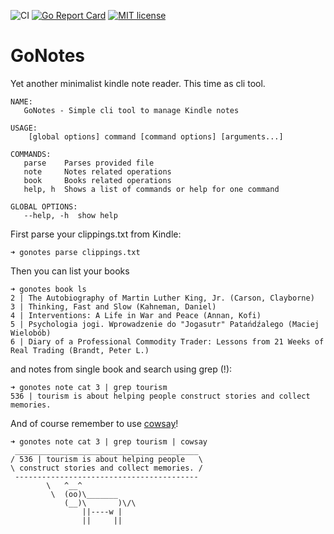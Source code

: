 ![CI](https://github.com/turbaszek/gonotes/workflows/CI/badge.svg)
[![Go Report Card](https://goreportcard.com/badge/github.com/turbaszek/gonotes)](https://goreportcard.com/report/github.com/turbaszek/gonotes)
[![MIT license](https://img.shields.io/badge/license-MIT-brightgreen.svg)](https://opensource.org/licenses/MIT)


# GoNotes
Yet another minimalist kindle note reader. This time as cli tool.

```
NAME:
   GoNotes - Simple cli tool to manage Kindle notes

USAGE:
    [global options] command [command options] [arguments...]

COMMANDS:
   parse    Parses provided file
   note     Notes related operations
   book     Books related operations
   help, h  Shows a list of commands or help for one command

GLOBAL OPTIONS:
   --help, -h  show help
```

First parse your clippings.txt from Kindle:
```
➜ gonotes parse clippings.txt
```

Then you can list your books
```
➜ gonotes book ls
2 | The Autobiography of Martin Luther King, Jr. (Carson, Clayborne)
3 | Thinking, Fast and Slow (Kahneman, Daniel)
4 | Interventions: A Life in War and Peace (Annan, Kofi)
5 | Psychologia jogi. Wprowadzenie do "Jogasutr" Patańdźalego (Maciej Wielobób)
6 | Diary of a Professional Commodity Trader: Lessons from 21 Weeks of Real Trading (Brandt, Peter L.)
```

and notes from single book and search using grep (!):
```
➜ gonotes note cat 3 | grep tourism
536 | tourism is about helping people construct stories and collect memories.
```

And of course remember to use [cowsay](https://en.wikipedia.org/wiki/Cowsay)!
```
➜ gonotes note cat 3 | grep tourism | cowsay
 _________________________________________
/ 536 | tourism is about helping people   \
\ construct stories and collect memories. /
 -----------------------------------------
        \   ^__^
         \  (oo)\_______
            (__)\       )\/\
                ||----w |
                ||     ||
```
